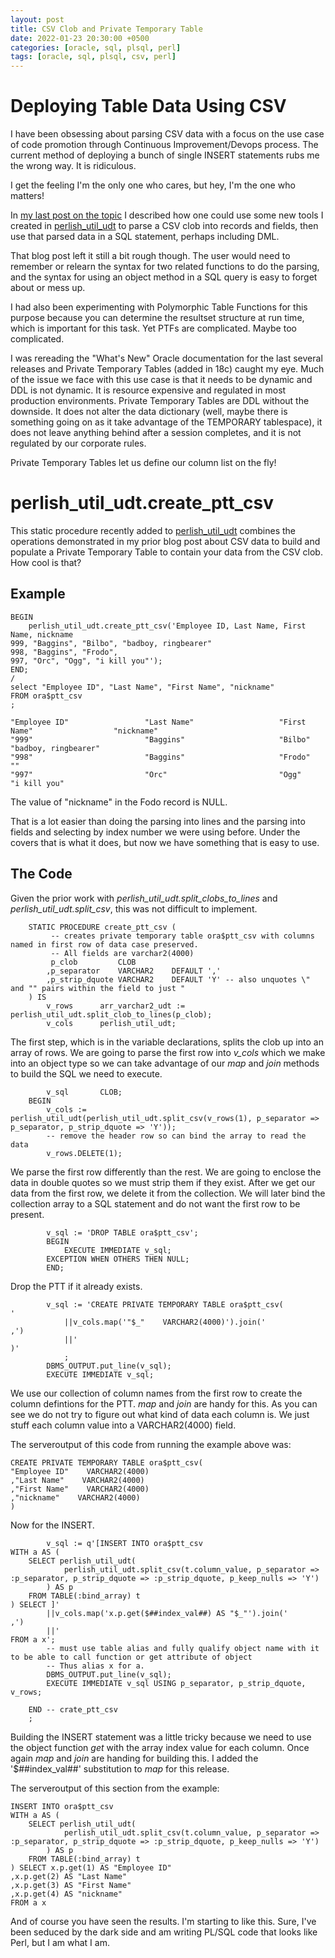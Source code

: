 ```yaml
---
layout: post
title: CSV Clob and Private Temporary Table
date: 2022-01-23 20:30:00 +0500
categories: [oracle, sql, plsql, perl]
tags: [oracle, sql, plsql, csv, perl]
---
```

# Deploying Table Data Using CSV 

I have been obsessing about parsing CSV data with a focus on the use case of 
code promotion through Continuous Improvement/Devops process. The current method of
deploying a bunch of single INSERT statements rubs me the wrong way. It is ridiculous.

I get the feeling I'm the only one who cares, but hey, I'm the one who matters!

In [my last post on the topic](https://lee-lindley.github.io/oracle/sql/plsql/perl/2022/01/09/More-CSV-Fun.html)
I described how one could use some new tools I created 
in [perlish_util_udt](https://github.com/lee-lindley/plsql_utilities#perlish_util_udt) 
to parse a CSV clob into records and fields, then use that parsed data in a SQL statement,
perhaps including DML.

That blog post left it still a bit rough though. The user would need to remember or relearn the
syntax for two related functions to do the parsing, and the syntax for using
an object method in a SQL query is easy to forget about or mess up.

I had also been experimenting with Polymorphic Table Functions for this purpose because you
can determine the resultset structure at run time, which is important for this task. Yet PTFs
are complicated. Maybe too complicated.

I was rereading the "What's New" Oracle documentation for the last several releases and
Private Temporary Tables (added in 18c) caught my eye. Much of the issue we face with this use case
is that it needs to be dynamic and DDL is not dynamic. It is resource expensive and
regulated in most production environments. Private Temporary Tables are DDL without the downside.
It does not alter the data dictionary (well, maybe there is something going on as it
take advantage of the TEMPORARY tablespace), it does not leave anything behind after a session
completes, and it is not regulated by our corporate rules.

Private Temporary Tables let us define our column list on the fly!

# perlish_util_udt.create_ptt_csv

This static procedure recently added to 
[perlish_util_udt](https://github.com/lee-lindley/plsql_utilities#perlish_util_udt) 
combines the operations demonstrated in my prior blog post about CSV data to build
and populate a Private Temporary Table to contain your data from the CSV clob. How cool is that?

## Example

```plsql
BEGIN
    perlish_util_udt.create_ptt_csv('Employee ID, Last Name, First Name, nickname
999, "Baggins", "Bilbo", "badboy, ringbearer"
998, "Baggins", "Frodo",
997, "Orc", "Ogg", "i kill you"');
END;
/
select "Employee ID", "Last Name", "First Name", "nickname"
FROM ora$ptt_csv
;
```

    "Employee ID"                 "Last Name"                   "First Name"                  "nickname"                    
    "999"                         "Baggins"                     "Bilbo"                       "badboy, ringbearer"          
    "998"                         "Baggins"                     "Frodo"                       ""                            
    "997"                         "Orc"                         "Ogg"                         "i kill you"                  

The value of "nickname" in the Fodo record is NULL.

That is a lot easier than doing the parsing into lines and the parsing into fields and selecting by index number
we were using before. Under the covers that is what it does, but now we have something that is easy to use.

## The Code

Given the prior work with *perlish_util_udt.split_clobs_to_lines* and *perlish_util_udt.split_csv*, this was not
difficult to implement.

```plsql
	STATIC PROCEDURE create_ptt_csv (
         -- creates private temporary table ora$ptt_csv with columns named in first row of data case preserved.
         -- All fields are varchar2(4000)
	     p_clob         CLOB
	    ,p_separator    VARCHAR2    DEFAULT ','
	    ,p_strip_dquote VARCHAR2    DEFAULT 'Y' -- also unquotes \" and "" pairs within the field to just "
	) IS
        v_rows      arr_varchar2_udt := perlish_util_udt.split_clob_to_lines(p_clob);
        v_cols      perlish_util_udt;
```

The first step, which is in the variable declarations, splits the clob up into an array of rows. We are
going to parse the first row into *v_cols* which we make into an object type so we can take advantage
of our *map* and *join* methods to build the SQL we need to execute.

```plsql
        v_sql       CLOB;
    BEGIN
        v_cols := perlish_util_udt(perlish_util_udt.split_csv(v_rows(1), p_separator => p_separator, p_strip_dquote => 'Y'));
        -- remove the header row so can bind the array to read the data
        v_rows.DELETE(1);
```

We parse the first row differently than the rest. We are going to enclose the data in double quotes so we must strip
them if they exist. After we get our data from the first row, we delete it from the collection. We will later
bind the collection array to a SQL statement and do not want the first row to be present.

```plsql
        v_sql := 'DROP TABLE ora$ptt_csv';
        BEGIN
            EXECUTE IMMEDIATE v_sql;
        EXCEPTION WHEN OTHERS THEN NULL;
        END;
```

Drop the PTT if it already exists.

```plsql
        v_sql := 'CREATE PRIVATE TEMPORARY TABLE ora$ptt_csv(
'
            ||v_cols.map('"$_"    VARCHAR2(4000)').join('
,')
            ||'
)'
            ;
        DBMS_OUTPUT.put_line(v_sql);
        EXECUTE IMMEDIATE v_sql;
```
We use our collection of column names from the first row to create the column defintions for the PTT.
*map* and *join* are handy for this. As you can see we do not try to figure out what kind of data
each column is. We just stuff each column value into a VARCHAR2(4000) field.

The serveroutput of this code from running the example above was:

```plsql
CREATE PRIVATE TEMPORARY TABLE ora$ptt_csv(
"Employee ID"    VARCHAR2(4000)
,"Last Name"    VARCHAR2(4000)
,"First Name"    VARCHAR2(4000)
,"nickname"    VARCHAR2(4000)
)
```
Now for the INSERT.

```plsql
        v_sql := q'[INSERT INTO ora$ptt_csv 
WITH a AS (
    SELECT perlish_util_udt(
            perlish_util_udt.split_csv(t.column_value, p_separator => :p_separator, p_strip_dquote => :p_strip_dquote, p_keep_nulls => 'Y')
        ) AS p
    FROM TABLE(:bind_array) t
) SELECT ]'
        ||v_cols.map('x.p.get($##index_val##) AS "$_"').join('
,')
        ||'
FROM a x';
        -- must use table alias and fully qualify object name with it to be able to call function or get attribute of object
        -- Thus alias x for a.
        DBMS_OUTPUT.put_line(v_sql);
        EXECUTE IMMEDIATE v_sql USING p_separator, p_strip_dquote, v_rows;

    END -- crate_ptt_csv
    ;
```

Building the INSERT statement was a little tricky because we need to use the object function *get* with the array
index value for each column. Once again *map* and *join* are handing for building this. I added the '$##index_val##'
substitution to *map* for this release.

The serveroutput of this section from the example:
```plsql
INSERT INTO ora$ptt_csv
WITH a AS (
    SELECT perlish_util_udt(
            perlish_util_udt.split_csv(t.column_value, p_separator => :p_separator, p_strip_dquote => :p_strip_dquote, p_keep_nulls => 'Y')
        ) AS p
    FROM TABLE(:bind_array) t
) SELECT x.p.get(1) AS "Employee ID"
,x.p.get(2) AS "Last Name"
,x.p.get(3) AS "First Name"
,x.p.get(4) AS "nickname"
FROM a x
```

And of course you have seen the results. I'm starting to like this. Sure, I've been seduced by the dark side
and am writing PL/SQL code that looks like Perl, but I am what I am.
